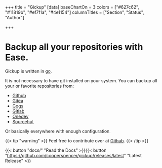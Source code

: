 +++
title = "Gickup"
[data]
baseChartOn = 3
colors = ["#627c62", "#11819b", "#ef7f1a", "#4e1154"]
columnTitles = ["Section", "Status", "Author"]

+++

# Backup all your repositories with **Ease**.

Gickup is written in [go](https://go.dev/).

It is not necessary to have git installed on your system.
You can backup all your or favorite repositories from:
- [Github](https://github.com/)
- [Gitea](https://gitea.io/en-us/)
- [Gogs](https://gogs.io/)
- [Gitlab](https://about.gitlab.com/)
- [Onedev](https://code.onedev.io/)
- [Sourcehut](https://sourcehut.org/)

Or basically everywhere with enough configuration.

{{< tip "warning" >}}
Feel free to contribute over at [Github](https://github.com/cooperspencer/gickup). {{< /tip >}}

{{< button "docs/" "Read the Docs" >}}{{< button "https://github.com/cooperspencer/gickup/releases/latest" "Latest Release" >}}

